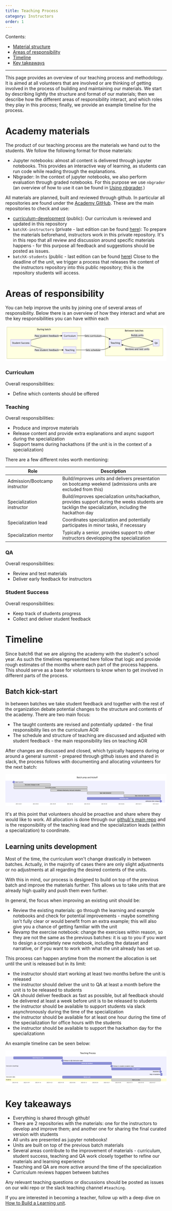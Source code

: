 ```yaml
---
title: Teaching Process
category: Instructors
order: 1
---
```


Contents:
- [Material structure](#academy-materials)
- [Areas of responsibility](#areas-of-responsibility)
- [Timeline](#timeline)
- [Key takeaways](#key-takeaways)

---

This page provides an overview of our teaching process and methodology. It is aimed at all volunteers
that are involved or are thinking of getting involved in the process of building and maintaining our materials. 
We start by describing lightly the structure and format of our materials; then we 
describe how the different areas of responsibility interact, and which roles they play in 
this process; finally, we provide an example timeline for the process.

# Academy materials

The product of our teaching process are the materials we hand out to the students.
We follow the following format for those materials:

* Jupyter notebooks: almost all content is delivered through jupyter notebooks. 
This provides an interactive way of learning, as students can run code while reading
through the explanations. 
* Nbgrader: In the context of jupyter notebooks, we also perform evaluation through
graded notebooks. For this purpose we use `nbgrader` (an overview of how to use it
can be found in [Using nbgrader](./03-Using-nbgrader-for-Exercise-Notebooks.md).)

All materials are planned, built and reviewed through github. In particular all repositories
are found under the [Academy GitHub](https://github.com/LDSSA/). These are the main
repositories to check and use:
* [curriculum-development](https://github.com/LDSSA/curriculum-development) (public): Our curriculum is reviewed and updated in this repository 
* `batchX-instructors` (private - last edition can be found [here](https://github.com/LDSSA/batch5-instructors)): To prepare the materials beforehand, instructors work in this
private repository. It's in this repo that all review and discussion around specific materials 
happens - for this purpose all feedback and suggestions should be posted as issues.
* `batchX-students` (public - last edition can be found [here](https://github.com/LDSSA/batch5-students))  Close to the deadline of the unit, we trigger a process that releases the content of 
 the instructors repository into this public repository; this is the repository students will access.


# Areas of responsibility
 
You can help improve the units by joining one of several areas of responsibility. Below 
there is an overview of how they interact and what are the key responsibilities you
can have within each

<img src="../../images/aors-teaching-process.png"/>

### Curriculum

Overall responsibilities:
* Define which contents should be offered


### Teaching

Overall responsibilities:

* Produce and improve materials
* Release content and provide extra explanations and async support during the specialization
* Support teams during hackathons (if the unit is in the context of a specialization)

There are a few different roles worth mentioning:

| Role | Description |
|------|-------------|
| Admission/Bootcamp instructor | Build/improves units and delivers presentation on bootcamp weekend (admissions units are excluded from this)|
| Specialization instructor | Build/improves specialization units/hackathon, provides support during the weeks students are tacklign the specialization, including the hackathon day |
| Specialization lead | Coordinates specialization and potentially participates in minor tasks, if necessary |
| Specialization mentor | Typically a senior, provides support to other instructors developping the specialization |


### QA

Overall responsibilities:
* Review and test materials
* Deliver early feedback for instructors


### Student Success

Overall responsibilities:
* Keep track of students progress 
* Collect and deliver student feedback


# Timeline

Since batch6 that we are aligning the academy with the student's school year. As such
the timelines represented here follow that logic and provide rough estimates of the months
where each part of the process happens. This should serve as a base for volunteers to
know when to get involved in different parts of the process.

## Batch kick-start

In between batches we take student feedback and together with the rest of the 
organization debate potential changes to the structure and contents of the academy.
There are two main focus:

- The taught contents are revised and potentially updated - the final responsibility lies
on the curriculum AOR
- The schedule and structure of teaching are discussed and adjusted with student feedback -
the main responsibility lies on teaching AOR

After changes are discussed and closed, which typically happens during or around a 
general summit - prepared through github issues and shared in slack, the process follows 
with documenting and allocating volunteers for the next batch:

<img src="../../images/batch-start-timeline.png"/>

It's at this point that volunteers should be proactive and share where they would like
to work. All allocation is done through our [github's main repo](https://github.com/LDSSA/wiki/)
and is the responsibility of the teaching lead and the specialization leads (within a specialization)
to coordinate.

## Learning units development

Most of the time, the curriculum won't change drastically in between batches. Actually,
in the majority of cases there are only slight adjustments or no adjustments at all regarding
the desired contents of the units. 

With this in mind, our process is designed to build
on top of the previous batch and improve the materials further. This allows us to take 
units that are already high quality and push them even further.

In general, the focus when improving an existing unit should be:
* Review the existing materials: go through the learning and example notebooks 
and check for potential improvements - maybe something isn't fully clear or would 
benefit from an extra example; this will also give you a chance of getting familiar
with the unit
* Revamp the exercise notebook: change the exercises within reason, so they are 
not the same as the previous batches: it is up to you if you want to design a completely
new notebook, including the dataset and narrative, or if you want to work with what the unit
already has set up.

This process can happen anytime from the moment the allocation is set until the unit is 
released but in its limit:
* the instructor should start working at least two months before the unit is released
* the instructor should deliver the unit to QA at least a month before the unit is to be released to students
* QA should deliver feedback as fast as possible, but all feedback should be delivered at least a week before 
unit is to be released to students
* the instructor should be available to support students via slack asynchronously during the
time of the specialization
* the instructor should be available for at least one hour during the time of the specialization 
for office hours with the students
* the instructor should be available to support the hackathon day for the specializationn

An example timeline can be seen below:

<img src="../../images/unit-development-timeline.png"/>



# Key takeaways 

* Everything is shared through github! 
* There are 2 repositories with the materials: one for the instructors to develop
and improve them; and another one for sharing the final curated version with students
* All units are presented as jupyter notebooks! 
* Units are built on top of the previous batch materials
* Several areas contribute to the improvement of materials - curriculum, student success,
teaching and QA work closely together to refine our materials and learning experience
* Teaching and QA are more active around the time of the specialization
* Curriculum reviews happen between batches 

Any relevant teaching questions or discussions should be posted as issues on our wiki 
repo or the slack teaching channel `#teaching`.

If you are interested in becoming a teacher, follow up with a deep dive on 
[How to Build a Learning unit](./02-Teachers-How-to-build-Learning-Units).
